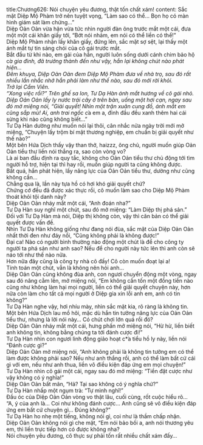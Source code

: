 title:Chương626: Nói chuyện yêu đương, thật tốn chất xám!
content:
Sắc mặt Diệp Mộ Phàm trở nên tuyệt vọng, “Làm sao có thể… Bọn họ có màn hình giám sát làm chứng…”<br>Diệp Oản Oản vừa hận vừa tức nhìn người đàn ông trước mắt một cái, đưa một một cái khăn giấy tới, “Bớt nói nhảm, em nói có thể liền có thể!”<br>Diệp Mộ Phàm nhận lấy khăn giấy, đứng lên, sắc mặt sợ sệt, lại thấy một ánh mắt tự tin sáng chói của cô gái trước mắt.<br>Bắt đầu từ khi nào, em gái của hắn, người luôn sống dưới cánh chim bảo hộ c*̉a gia đình, đã trưởng thành đến như vậy, hắn lại không chút nào phát hiện…<br>Đêm khuya, Diệp Oản Oản đem Diệp Mộ Phàm đưa về nhà trọ, sau đó rất nhiều lần nhắc nhở hắn phải làm như thế nào, sau đó mới rời khỏi.<br>Trở lại Cẩm Viên.<br>“Xong việc rồi?” Trên ghế sa lon, Tư Dạ Hàn ánh mắt hướng về cô gái nhỏ.<br>Diệp Oản Oản lấy ly nước trái cây ở trên bàn, uống một hơi cạn, ngay sau đó mở miệng nói, “Giải quyết! Nhìn một trận xuân cung đồ, ánh mắt em cũng sắp mù! Ai, anh trai ngốc c*̉a em a, đỉnh đầu đều xanh thêm hai cái sừng khi nào cũng không biết…”<br>Tư Dạ Hàn dường như muốn nói lại thôi, cân nhắc nửa ngày trời mới mở miệng, “Chuyện lấy trộm bí mật thương nghiệp, em chuẩn bị giải quyết như thế nào?”<br>Một bên Hứa Dịch thấy vậy than thở, haizzz, ông chủ, người muốn giúp Oản Oản tiểu thư liền nói thẳng ra, sao còn vòng vo?<br>Là ai ban đầu định ra quy tắc, không cho Oản Oản tiểu thư chủ động tới tìm người hỗ trợ, hiện tại thì hay rồi, muốn giúp người ta cũng không được.<br>Bất quá, hắn phát hiện, lấy năng lực của Oản Oản tiểu thư, dường như cũng không cần…<br>Chẳng qua là, lần này tựa hồ có hơi khó giải quyết chứ?<br>Chứng cớ đều đã được xác thực rồi, cô muốn làm sao cho Diệp Mộ Phàm thoát khỏi tội danh này?<br>Diệp Oản Oản nháy mắt một cái, “Anh đoán nha?”<br>Tư Dạ Hàn suy nghĩ một chút, sau đó mở miệng: “Làm Diệp thị phá sản.”<br>Đối với Tư Dạ Hàn mà nói, Diệp thị không còn, vậy thì căn bản có thể giải quyết được vấn đề.<br>Nhìn Tư Dạ Hàn không giống như đang nói đùa, sắc mặt của Diệp Oản Oản nhất thời đen như đáy nồi, “Cũng không phải là không được!”<br>Đại ca! Nào có người bình thường nào động một chút là để cho công ty người ta phá sản như anh sao? Nếu để cho người này tức lên thì anh còn sẽ náo tới như thế nào nữa.<br>Hơn nữa đây cũng là công ty nhà cô đấy! Cô còn muốn đoạt lại a!<br>Tính toán một chút, vẫn là không nên hỏi anh…<br>Diệp Oản Oản cũng không đùa anh, con ngươi chuyển động một vòng, ngay sau đó nâng cằm lên, mở miệng nói, “Em không cần tốn một đồng tiền nào cũng như không làm hại mọi người, liền có thể giả̉i quyết chuyện này, hơn nữa còn làm cho tất cả mọi người ở Diệp gia xin lỗi anh em, anh có tin không?”<br>Tư Dạ Hàn nghe vậy, hơi nhíu mày, nhìn sắc mặt kia, rõ ràng là không tin.<br>Một bên Hứa Dịch lau mồ hôi, mặc dù hắn tin tưởng năng lực của Oản Oản tiểu thư, nhưng là lời nói này… Có chút chơi lớn quá rồi đó?<br>Diệp Oản Oản nháy mắt một cái, hưng phấn mở miệng nói, “Hừ hừ, liền biết anh không tin, không bằng chúng ta tới đánh cược đi!”<br>Tư Dạ Hàn nhìn con ngươi linh động giảo hoạt c*̉a tiểu hồ ly này, liền nói “Đánh cược gì?”<br>Diệp Oản Oản mở miệng nói, “Anh không phải là không tin tưởng em có thể làm được không phải sao? Nếu như anh thắng rồi, anh có thể làm bất cứ cái gì với em, nếu như anh thua, liền vô điều kiện đáp ứng em mọi chuyện!”<br>Tư Dạ Hàn nhìn cô gái một cái, ngay sau đó mở miệng: “Tiền đặt cược như vậy không có ý nghĩa!”<br>Diệp Oản Oản bất mãn, “Hả? Tại sao không có ý nghĩa chứ?”<br>Tư Dạ Hàn nhấp một ngụm trà: “Tự mình nghĩ!”<br>Đầu óc của Diệp Oản Oản vòng vo thật lâu, cuối cùng, rốt cuộc hiểu rõ…<br>“A, ý của anh là… Coi như không đánh cược… Anh cũng sẽ vô điều kiện đáp ứng em bất cứ chuyện gì… Đúng không?”<br>Tư Dạ Hàn ho nhẹ một tiếng, không nói gì, coi như là thầm chấp nhận.<br>Diệp Oản Oản không nói gì che mặt, “Em nói bảo bối a, anh nói thương yêu em, thì liền trực tiếp hơn có được không nha?<br>Nói chuyện yêu đương, cô thực sự phải tốn rất nhiều chất xám đấy…
